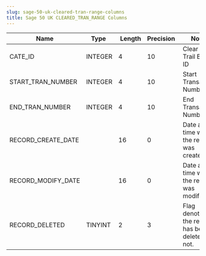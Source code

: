```yaml
---
slug: sage-50-uk-cleared-tran-range-columns
title: Sage 50 UK CLEARED_TRAN_RANGE Columns
---
```

| Name | Type  |  Length | Precision  |  Notes  | Example |
| --- | --- | --- | --- | --- | --- |
| CATE_ID | INTEGER | 4 | 10 | Clear Audit Trail Event ID |  |
| START_TRAN_NUMBER | INTEGER | 4 | 10 | Start Transaction Number |  |
| END_TRAN_NUMBER | INTEGER | 4 | 10 | End Transaction Number |  |
| RECORD_CREATE_DATE |  | 16 | 0 | Date and time when the record was created. |  |
| RECORD_MODIFY_DATE |  | 16 | 0 | Date and time when the record was modified. |  |
| RECORD_DELETED | TINYINT | 2 | 3 | Flag denoting if the record has been deleted or not. |  |
